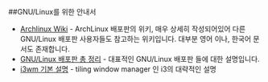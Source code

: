 ##GNU/Linux를 위한 안내서
* [Archlinux Wiki](https://wiki.archlinux.org) - ArchLinux 배포판의 위키, 매우 상세히 작성되어있어 다른 GNU/Linux 배포판 사용자들도 참고하는 위키입니다. 대부분 영어 이나, 한국어 문서도 존재합니다.
* [GNU/Linux 배포판 총 정리](https://whjeon.com/linux-distros) - 대표적인 GNU/Linux 배포판 들에 대한 설명입니다. 
* [i3wm 기본 설명](https://devflow.github.io/posts/6) - tiling window manager 인 i3의  대략적인 설명
